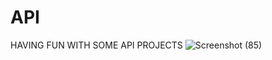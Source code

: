 # API
HAVING FUN WITH SOME API PROJECTS
![Screenshot (85)](https://user-images.githubusercontent.com/88880988/147391383-a319db85-be82-4b7a-bf97-76a09ccb9549.png)
